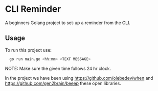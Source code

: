 
# CLI Reminder

A beginners Golang project to set-up a reminder from the CLI.

## Usage

To run this project use: 

```bash
  go run main.go <hh:mm> <TEXT MESSAGE>
```

NOTE: Make sure the given time follows 24 hr clock.


In the project we have been using https://github.com/olebedev/when and https://github.com/gen2brain/beeep these open libraries.

